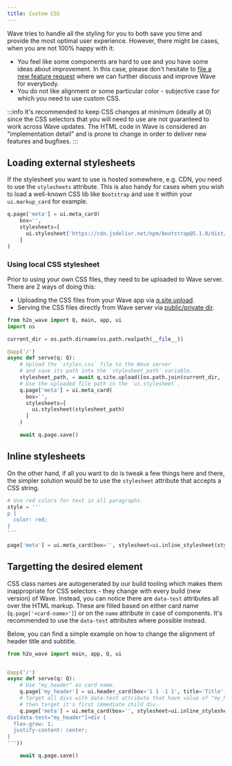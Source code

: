 ```yaml
---
title: Custom CSS
---
```


Wave tries to handle all the styling for you to both save you time and provide the most optimal user experience. However, there might be cases, when you are not 100% happy with it:

* You feel like some components are hard to use and you have some ideas about improvement. In this case, please don't hesitate to [file a new feature request](https://github.com/h2oai/wave/issues/new?assignees=&labels=feature&template=feature_request.md&title=) where we can further discuss and improve Wave for everybody.
* You do not like alignment or some particular color - subjective case for which you need to use custom CSS.

:::info
It's recommended to keep CSS changes at minimum (ideally at 0) since the CSS selectors that you will need to use are not guaranteed to work across Wave updates. The HTML code in Wave is considered an "implementation detail" and is prone to change in order to deliver new features and bugfixes.
:::

## Loading external stylesheets

If the stylesheet you want to use is hosted somewhere, e.g. CDN, you need to use the `stylesheets` attribute. This is also handy for cases when you wish to load a well-known CSS lib like `Bootstrap` and use it within your `ui.markup_card` for example.

```py
q.page['meta'] = ui.meta_card(
    box='',
    stylesheets=[
      ui.stylesheet('https://cdn.jsdelivr.net/npm/bootstrap@5.1.0/dist/css/bootstrap.min.css')
    ]
)
```

### Using local CSS stylesheet

Prior to using your own CSS files, they need to be uploaded to Wave server. There are 2 ways of doing this:

* Uploading the CSS files from your Wave app via [q.site.upload](/docs/files/#provide-file-downloads).
* Serving the CSS files directly from Wave server via [public/private dir](/docs/files/#serving-files-directly-from-the-wave-server).

```py
from h2o_wave import Q, main, app, ui
import os

current_dir = os.path.dirname(os.path.realpath(__file__))

@app('/')
async def serve(q: Q):
    # Upload the `styles.css` file to the Wave server 
    # and save its path into the `stylesheet_path` variable.
    stylesheet_path, = await q.site.upload([os.path.join(current_dir, 'styles.css')])
    # Use the uploaded file path in the `ui.stylesheet`.
    q.page['meta'] = ui.meta_card(
      box='', 
      stylesheets=[
        ui.stylesheet(stylesheet_path)
      ]
    )

    await q.page.save()
```

## Inline stylesheets

On the other hand, if all you want to do is tweak a few things here and there, the simpler solution would be to use the `stylesheet` attribute that accepts a CSS string.

```py
# Use red colors for text in all paragraphs.
style = '''
p {
  color: red;
}
'''

page['meta'] = ui.meta_card(box='', stylesheet=ui.inline_stylesheet(style))
```

## Targetting the desired element

CSS class names are autogenerated by our build tooling which makes them inappropriate for CSS selectors - they change with every build (new version) of Wave. Instead, you can notice there are `data-test` attributes all over the HTML markup. These are filled based on either card name (`q.page['<card-name>']`) or on the `name` attribute in case of components. It's recommended to use the `data-test` attributes where possible instead.

Below, you can find a simple example on how to change the alignment of header title and subtitle.

```py
from h2o_wave import main, app, Q, ui


@app('/')
async def serve(q: Q):
    # Use "my_header" as card name.
    q.page['my_header'] = ui.header_card(box='1 1 -1 1', title='Title', subtitle='Subtitle')
    # Target all divs with data-test attribute that have value of "my_header",
    # then target it's first immediate child div.
    q.page['meta'] = ui.meta_card(box='', stylesheet=ui.inline_stylesheet('''
div[data-test="my_header"]>div {
  flex-grow: 1;
  justify-content: center;
}
'''))

    await q.page.save()
```

